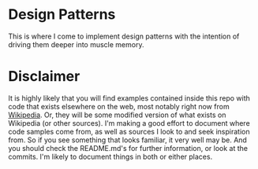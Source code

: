 # Design Patterns

This is where I come to implement design patterns with the intention of driving them deeper into muscle memory.

# Disclaimer

It is highly likely that you will find examples contained inside this repo with code that exists elsewhere on the web, most notably right now from [Wikipedia](https://en.wikipedia.org/wiki/Main_Page). Or, they will be some modified version of what exists on Wikipedia (or other sources). I'm making a good effort to document where code samples come from, as well as sources I look to and seek inspiration from. So if you see something that looks familiar, it very well may be. And you should check the README.md's for further information, or look at the commits. I'm likely to document things in both or either places.
